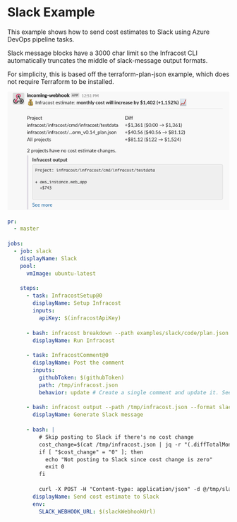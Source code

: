 # Slack Example

This example shows how to send cost estimates to Slack using Azure DevOps pipeline tasks.

Slack message blocks have a 3000 char limit so the Infracost CLI automatically truncates the middle of slack-message output formats.

For simplicity, this is based off the terraform-plan-json example, which does not require Terraform to be installed.

<img src=".github/assets/slack-message.png" alt="Example screenshot" />

[//]: <> (BEGIN EXAMPLE)
```yml
pr:
  - master

jobs:
  - job: slack
    displayName: Slack
    pool:
      vmImage: ubuntu-latest

    steps:
      - task: InfracostSetup@0
        displayName: Setup Infracost
        inputs:
          apiKey: $(infracostApiKey)

      - bash: infracost breakdown --path examples/slack/code/plan.json --format json --out-file /tmp/infracost.json
        displayName: Run Infracost

      - task: InfracostComment@0
        displayName: Post the comment
        inputs:
          githubToken: $(githubToken)
          path: /tmp/infracost.json
          behavior: update # Create a single comment and update it. See https://github.com/infracost/infracost-azure-devops#comment-options for other options

      - bash: infracost output --path /tmp/infracost.json --format slack-message --show-skipped --out-file /tmp/slack-message.json
        displayName: Generate Slack message

      - bash: |
          # Skip posting to Slack if there's no cost change
          cost_change=$(cat /tmp/infracost.json | jq -r "(.diffTotalMonthlyCost // 0) | tonumber")
          if [ "$cost_change" = "0" ]; then
            echo "Not posting to Slack since cost change is zero"
            exit 0
          fi

          curl -X POST -H "Content-type: application/json" -d @/tmp/slack-message.json $SLACK_WEBHOOK_URL
        displayName: Send cost estimate to Slack
        env:
          SLACK_WEBHOOK_URL: $(slackWebhookUrl)
```
[//]: <> (END EXAMPLE)
